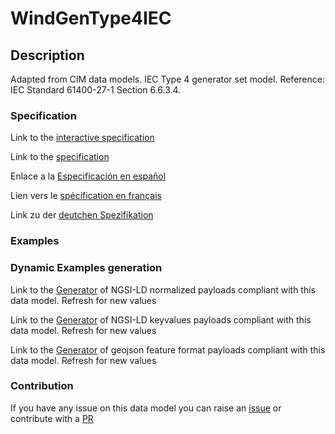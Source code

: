 # WindGenType4IEC

## Description 

Adapted from CIM data models. IEC Type 4 generator set model.  Reference: IEC Standard 61400-27-1 Section 6.6.3.4.
### Specification

Link to the [interactive specification](https://swagger.lab.fiware.org/?url=https://smart-data-models.github.io/dataModel.EnergyCIM/WindGenType4IEC/swagger.yaml)

Link to the [specification](https://smart-data-models.github.io/dataModel.EnergyCIM/WindGenType4IEC/doc/spec.md)

Enlace a la [Especificación en español](https://smart-data-models.github.io/dataModel.EnergyCIM/WindGenType4IEC/doc/spec_ES.md)

Lien vers le [spécification en français](https://smart-data-models.github.io/dataModel.EnergyCIM/WindGenType4IEC/doc/spec_FR.md)

Link zu der [deutchen Spezifikation](https://smart-data-models.github.io/dataModel.EnergyCIM/WindGenType4IEC/doc/spec_DE.md)
### Examples
### Dynamic Examples generation

Link to the [Generator](https://smartdatamodels.org/extra/ngsi-ld_generator_v0.92.php?schemaUrl=https://raw.githubusercontent.com/smart-data-models/dataModel.EnergyCIM/master/WindGenType4IEC/schema.json&email=info@smartdatamodels.org) of NGSI-LD normalized payloads compliant with this data model. Refresh for new values

Link to the [Generator](https://smartdatamodels.org/extra/ngsi-ld_generator_keyvalues_v0.92.php?schemaUrl=https://raw.githubusercontent.com/smart-data-models/dataModel.EnergyCIM/master/WindGenType4IEC/schema.json&email=info@smartdatamodels.org) of NGSI-LD keyvalues payloads compliant with this data model. Refresh for new values

Link to the [Generator](https://smartdatamodels.org/extra/geojson_features_generator_v1.0.php?schemaUrl=https://raw.githubusercontent.com/smart-data-models/dataModel.EnergyCIM/master/WindGenType4IEC/schema.json&email=info@smartdatamodels.org) of geojson feature format payloads compliant with this data model. Refresh for new values
### Contribution

 If you have any issue on this data model you can raise an [issue](https://github.com/smart-data-models/dataModel.EnergyCIM/issues)  or contribute with a [PR](https://github.com/smart-data-models/dataModel.EnergyCIM/pulls)
